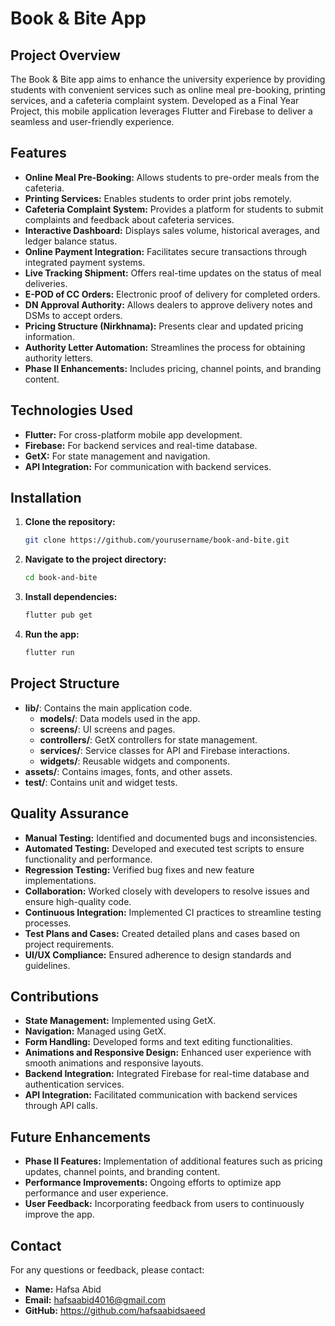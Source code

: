 # Book & Bite App

## Project Overview

The Book & Bite app aims to enhance the university experience by providing students with convenient services such as online meal pre-booking, printing services, and a cafeteria complaint system. Developed as a Final Year Project, this mobile application leverages Flutter and Firebase to deliver a seamless and user-friendly experience.

## Features

- **Online Meal Pre-Booking:** Allows students to pre-order meals from the cafeteria.
- **Printing Services:** Enables students to order print jobs remotely.
- **Cafeteria Complaint System:** Provides a platform for students to submit complaints and feedback about cafeteria services.
- **Interactive Dashboard:** Displays sales volume, historical averages, and ledger balance status.
- **Online Payment Integration:** Facilitates secure transactions through integrated payment systems.
- **Live Tracking Shipment:** Offers real-time updates on the status of meal deliveries.
- **E-POD of CC Orders:** Electronic proof of delivery for completed orders.
- **DN Approval Authority:** Allows dealers to approve delivery notes and DSMs to accept orders.
- **Pricing Structure (Nirkhnama):** Presents clear and updated pricing information.
- **Authority Letter Automation:** Streamlines the process for obtaining authority letters.
- **Phase II Enhancements:** Includes pricing, channel points, and branding content.

## Technologies Used

- **Flutter:** For cross-platform mobile app development.
- **Firebase:** For backend services and real-time database.
- **GetX:** For state management and navigation.
- **API Integration:** For communication with backend services.

## Installation

1. **Clone the repository:**
    ```bash
    git clone https://github.com/yourusername/book-and-bite.git
    ```
2. **Navigate to the project directory:**
    ```bash
    cd book-and-bite
    ```
3. **Install dependencies:**
    ```bash
    flutter pub get
    ```
4. **Run the app:**
    ```bash
    flutter run
    ```

## Project Structure

- **lib/**: Contains the main application code.
    - **models/**: Data models used in the app.
    - **screens/**: UI screens and pages.
    - **controllers/**: GetX controllers for state management.
    - **services/**: Service classes for API and Firebase interactions.
    - **widgets/**: Reusable widgets and components.
- **assets/**: Contains images, fonts, and other assets.
- **test/**: Contains unit and widget tests.

## Quality Assurance

- **Manual Testing:** Identified and documented bugs and inconsistencies.
- **Automated Testing:** Developed and executed test scripts to ensure functionality and performance.
- **Regression Testing:** Verified bug fixes and new feature implementations.
- **Collaboration:** Worked closely with developers to resolve issues and ensure high-quality code.
- **Continuous Integration:** Implemented CI practices to streamline testing processes.
- **Test Plans and Cases:** Created detailed plans and cases based on project requirements.
- **UI/UX Compliance:** Ensured adherence to design standards and guidelines.

## Contributions

- **State Management:** Implemented using GetX.
- **Navigation:** Managed using GetX.
- **Form Handling:** Developed forms and text editing functionalities.
- **Animations and Responsive Design:** Enhanced user experience with smooth animations and responsive layouts.
- **Backend Integration:** Integrated Firebase for real-time database and authentication services.
- **API Integration:** Facilitated communication with backend services through API calls.

## Future Enhancements

- **Phase II Features:** Implementation of additional features such as pricing updates, channel points, and branding content.
- **Performance Improvements:** Ongoing efforts to optimize app performance and user experience.
- **User Feedback:** Incorporating feedback from users to continuously improve the app.


## Contact

For any questions or feedback, please contact:

- **Name:** Hafsa Abid
- **Email:** hafsaabid4016@gmail.com
- **GitHub:** https://github.com/hafsaabidsaeed

